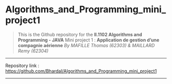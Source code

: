 # Algorithms_and_Programming_mini_project1
> This is the Github repository for the **II.1102 Algorithms and Programming - JAVA** Mini project 1 : **Application de gestion d’une compagnie aérienne**
*By MAFILLE Thomas (62303) & MAILLARD Remy (62304)*
___

Repository link : https://github.com/Bhardal/Algorithms_and_Programming_mini_project1
___
